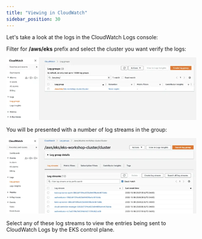 ```yaml
---
title: "Viewing in CloudWatch"
sidebar_position: 30
---
```


Let's take a look at the logs in the CloudWatch Logs console:

<ConsoleButton url="https://console.aws.amazon.com/cloudwatch/home?#logsV2:log-groups" service="cloudwatch" label="Open CloudWatch console"/>

Filter for **/aws/eks** prefix and select the cluster you want verify the logs:

![Cluster log group](./assets/logging-cluster-cw-loggroup.webp)

You will be presented with a number of log streams in the group:

![Log stream](./assets/logging-cluster-cw-logstream.webp)

Select any of these log streams to view the entries being sent to CloudWatch Logs by the EKS control plane.
